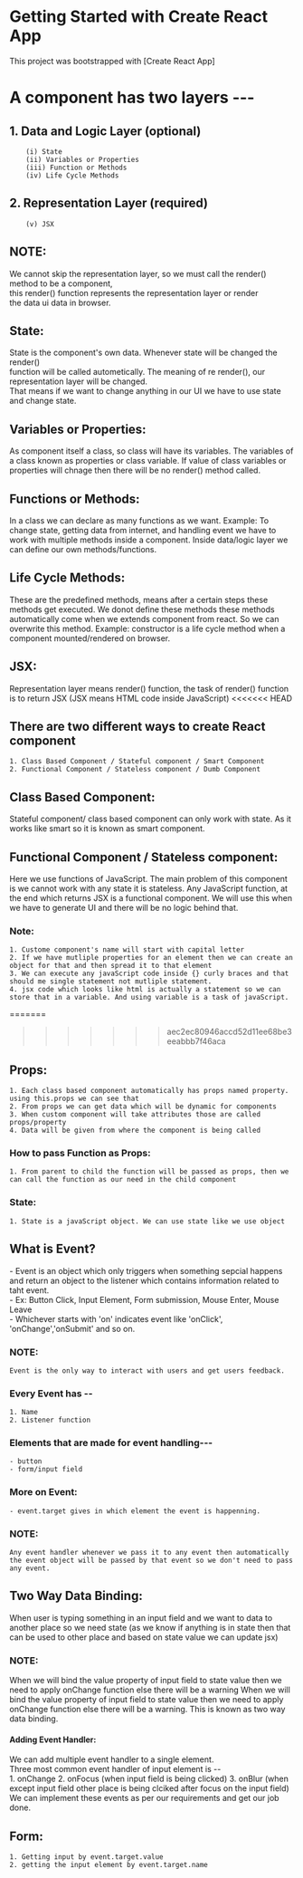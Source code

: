 # Getting Started with Create React App

This project was bootstrapped with [Create React App]

# A component has two layers --- 
##  1. Data and Logic Layer (optional)
        (i) State
        (ii) Variables or Properties
        (iii) Function or Methods
        (iv) Life Cycle Methods

##  2. Representation Layer (required)
        (v) JSX

<h2>NOTE:</h2> 
    We cannot skip the representation layer, so we must call the render() method to be a component,<br> this render() function represents the representation layer or render <br> the data ui data in browser.
    
<h2>State:</h2>
    State is the component's own data. Whenever state will be changed the render() <br> function will be called autometically. The meaning of re render(), our representation layer will be changed.<br> That means if we want to change anything in our UI we have to use state <br> and change state.  

<h2>Variables or Properties:</h2>
    As component itself a class, so class will have its variables. The variables of a class known as properties or class variable. If value of class variables or properties will chnage then there will be no render() method called.
    
<h2>Functions or Methods:</h2>
    In a class we can declare as many functions as we want. Example: To change state, getting data from internet, and handling event we have to work with multiple methods inside a component. Inside data/logic layer we can define our own methods/functions.

<h2>Life Cycle Methods:</h2>
    These are the predefined methods, means after a certain steps these methods get executed. We donot define these methods these methods automatically come when we extends component from react. So we can overwrite this method. Example: constructor is a life cycle method when a component mounted/rendered on browser. 

<h2>JSX:</h2>
    Representation layer means render() function, the task of render() function is to return JSX (JSX means HTML code inside JavaScript)
<<<<<<< HEAD

## There are two different ways to create React component
    1. Class Based Component / Stateful component / Smart Component
    2. Functional Component / Stateless component / Dumb Component


<h2>Class Based Component:</h2>
    Stateful component/ class based component can only work with state. As it works like smart so it is known as smart component.

<h2>Functional Component / Stateless component:</h2>
    Here we use functions of JavaScript. The main problem of this component is we cannot work with any state it is stateless.
    Any JavaScript function, at the end which returns JSX is a functional component.
    We will use this when we have to generate UI and there will be no logic behind that.

### Note:
    1. Custome component's name will start with capital letter
    2. If we have mutliple properties for an element then we can create an object for that and then spread it to that element
    3. We can execute any javaScript code inside {} curly braces and that should me single statement not mutliple statement.
    4. jsx code which looks like html is actually a statement so we can store that in a variable. And using variable is a task of javaScript.
=======
>>>>>>> aec2ec80946accd52d11ee68be3eeabbb7f46aca

## Props:
    1. Each class based component automatically has props named property. using this.props we can see that
    2. From props we can get data which will be dynamic for components
    3. When custom component will take attributes those are called props/property
    4. Data will be given from where the component is being called

### How to pass Function as Props:
    1. From parent to child the function will be passed as props, then we can call the function as our need in the child component

### State:
    1. State is a javaScript object. We can use state like we use object

<h2> What is Event?</h2>
    - Event is an object which only triggers when something sepcial happens and return an object to the listener which contains information related to taht event.
    <br/>- Ex: Button Click, Input Element, Form submission, Mouse Enter, Mouse Leave
    <br/>- Whichever starts with 'on' indicates event like 'onClick', 'onChange','onSubmit' and so on.

### NOTE: 
    Event is the only way to interact with users and get users feedback.

### Every Event has --
    1. Name
    2. Listener function
### Elements that are made for event handling---
    - button
    - form/input field
### More on Event:
    - event.target gives in which element the event is happenning.
### NOTE:
    Any event handler whenever we pass it to any event then automatically the event object will be passed by that event so we don't need to pass any event.

<h2> Two Way Data Binding: </h2>
    When user is typing something in an input field and we want to data to another place so we need state (as we know if anything is in state then that can be used to other place and based on state value we can update jsx)

<h3> NOTE: </h3>
    When we will bind the value property of input field to state value then we need to apply onChange function else there will be a warning
    When we will bind the value property of input field to state value then we need to apply onChange function else there will be a warning. This is known as two way data binding.

<h4>Adding Event Handler:</h4>
We can add multiple event handler to a single element. <br/>
Three most common event handler of input element is -- <br>
    1. onChange 
    2. onFocus (when input field is being clicked)
    3. onBlur (when except input field other place is being clciked after focus on the input field)
We can implement these events as per our requirements and get our job done.

## Form:
    1. Getting input by event.target.value 
    2. getting the input element by event.target.name